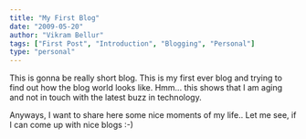 ```yaml
---
title: "My First Blog"
date: "2009-05-20"
author: "Vikram Bellur"
tags: ["First Post", "Introduction", "Blogging", "Personal"]
type: "personal"
---
```


This is gonna be really short blog. This is my first ever blog and trying to find out how the blog world looks like. Hmm... this shows that I am aging and not in touch with the latest buzz in technology.

Anyways, I want to share here some nice moments of my life.. Let me see, if I can come up with nice blogs :-)
